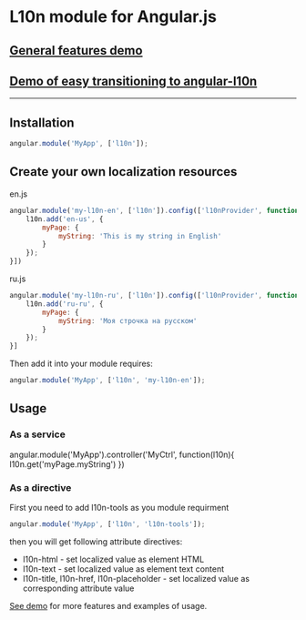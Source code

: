 # L10n module for Angular.js
## [General features demo](http://4vanger.github.com/angular-l10n/) 
## [Demo of easy transitioning to angular-l10n](http://4vanger.github.com/angular-l10n/translation.html)
***
## Installation
```javascript
angular.module('MyApp', ['l10n']);
```

## Create your own localization resources

en.js
```javascript
angular.module('my-l10n-en', ['l10n']).config(['l10nProvider', function(l10n){
	l10n.add('en-us', {
		myPage: {
			myString: 'This is my string in English'
		}
	});
}])
```

ru.js
```javascript
angular.module('my-l10n-ru', ['l10n']).config(['l10nProvider', function(l10n){
	l10n.add('ru-ru', {
		myPage: {
			myString: 'Моя строчка на русском'
		}
	});
}]
```

Then add it into your module requires:
```javascript
angular.module('MyApp', ['l10n', 'my-l10n-en']);
```


## Usage
### As a service
angular.module('MyApp').controller('MyCtrl', function(l10n){
	l10n.get('myPage.myString')
})
### As a directive
First you need to add l10n-tools as you module requirment
```javascript
angular.module('MyApp', ['l10n', 'l10n-tools']);
```
then you will get following attribute directives:
* l10n-html - set localized value as element HTML
* l10n-text - set localized value as element text content
* l10n-title, l10n-href, l10n-placeholder - set localized value as corresponding attribute value

[See demo](http://4vanger.github.com/angular-l10n/) for more features and examples of usage.